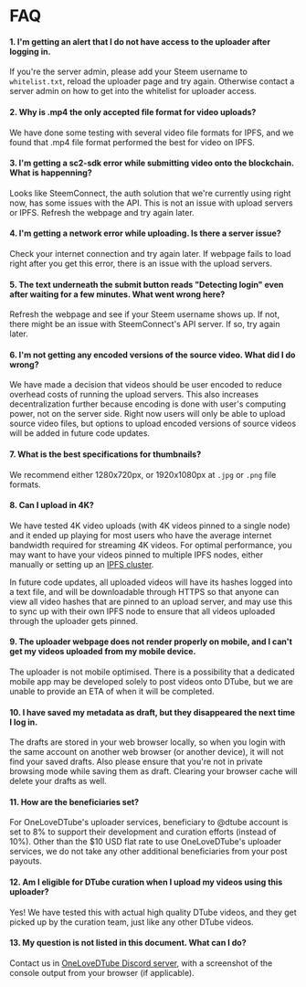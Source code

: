 # FAQ

#### 1. I'm getting an alert that I do not have access to the uploader after logging in.

If you're the server admin, please add your Steem username to `whitelist.txt`, reload the uploader page and try again. Otherwise contact a server admin on how to get into the whitelist for uploader access.

#### 2. Why is .mp4 the only accepted file format for video uploads?

We have done some testing with several video file formats for IPFS, and we found that .mp4 file format performed the best for video on IPFS.

#### 3. I'm getting a sc2-sdk error while submitting video onto the blockchain. What is happenning?

Looks like SteemConnect, the auth solution that we're currently using right now, has some issues with the API. This is not an issue with upload servers or IPFS. Refresh the webpage and try again later.

#### 4. I'm getting a network error while uploading. Is there a server issue?

Check your internet connection and try again later. If webpage fails to load right after you get this error, there is an issue with the upload servers.

#### 5. The text underneath the submit button reads "Detecting login" even after waiting for a few minutes. What went wrong here?

Refresh the webpage and see if your Steem username shows up. If not, there might be an issue with SteemConnect's API server. If so, try again later.

#### 6. I'm not getting any encoded versions of the source video. What did I do wrong?

We have made a decision that videos should be user encoded to reduce overhead costs of running the upload servers. This also increases decentralization further because encoding is done with user's computing power, not on the server side. Right now users will only be able to upload source video files, but options to upload encoded versions of source videos will be added in future code updates.

#### 7. What is the best specifications for thumbnails?

We recommend either 1280x720px, or 1920x1080px at `.jpg` or `.png` file formats.

#### 8. Can I upload in 4K?

We have tested 4K video uploads (with 4K videos pinned to a single node) and it ended up playing for most users who have the average internet bandwidth required for streaming 4K videos. For optimal performance, you may want to have your videos pinned to multiple IPFS nodes, either manually or setting up an [IPFS cluster](https://github.com/ipfs/ipfs-cluster).

In future code updates, all uploaded videos will have its hashes logged into a text file, and will be downloadable through HTTPS so that anyone can view all video hashes that are pinned to an upload server, and may use this to sync up with their own IPFS node to ensure that all videos uploaded through the uploader gets pinned.

#### 9. The uploader webpage does not render properly on mobile, and I can't get my videos uploaded from my mobile device.

The uploader is not mobile optimised. There is a possibility that a dedicated mobile app may be developed solely to post videos onto DTube, but we are unable to provide an ETA of when it will be completed.

#### 10. I have saved my metadata as draft, but they disappeared the next time I log in.

The drafts are stored in your web browser locally, so when you login with the same account on another web browser (or another device), it will not find your saved drafts. Also please ensure that you're not in private browsing mode while saving them as draft. Clearing your browser cache will delete your drafts as well.

#### 11. How are the beneficiaries set?

For OneLoveDTube's uploader services, beneficiary to @dtube account is set to 8% to support their development and curation efforts (instead of 10%). Other than the $10 USD flat rate to use OneLoveDTube's uploader services, we do not take any other additional beneficiaries from your post payouts.

#### 12. Am I eligible for DTube curation when I upload my videos using this uploader?

Yes! We have tested this with actual high quality DTube videos, and they get picked up by the curation team, just like any other DTube videos.

#### 13. My question is not listed in this document. What can I do?

Contact us in [OneLoveDTube Discord server](https://discord.gg/Sc4utKr), with a screenshot of the console output from your browser (if applicable).